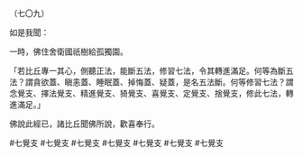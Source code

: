 （七〇九）

如是我聞：

一時，佛住舍衛國祇樹給孤獨園。

「若比丘專一其心，側聽正法，能斷五法，修習七法，令其轉進滿足。何等為斷五法？謂貪欲蓋、瞋恚蓋、睡眠蓋、掉悔蓋、疑蓋，是名五法斷。何等修習七法？謂念覺支、擇法覺支、精進覺支、猗覺支、喜覺支、定覺支、捨覺支，修此七法，轉進滿足。」

佛說此經已，諸比丘聞佛所說，歡喜奉行。



#七覺支
#七覺支
#七覺支
#七覺支
#七覺支
#七覺支
#七覺支
